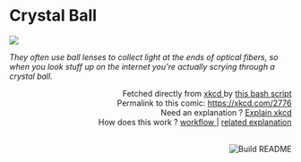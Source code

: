 # <b>Crystal Ball</b>

[![](https://imgs.xkcd.com/comics/crystal_ball.png)](https://xkcd.com/2776)

<i>They often use ball lenses to collect light at the ends of optical fibers, so when you look stuff up on the internet you&#39;re actually scrying through a crystal ball.</i>

<div align="right">
  Fetched directly from
  <a href="https://xkcd.com">
    xkcd
  </a>
  by
  <a href="https://github.com/Vanille-N/Vanille-N/blob/master/fetch">
    this bash script
  </a>
</div>
<div align="right">
  Permalink to this comic:
  <a href="https://xkcd.com/2776">
    https://xkcd.com/2776
  </a>
</div>
<div align="right">
  Need an explanation ?
  <a href="https://www.explainxkcd.com/wiki/index.php/2776">
    Explain xkcd
  </a>
</div>
<div align="right">
  How does this work ?
  <a href="https://github.com/Vanille-N/Vanille-N/blob/master/.github/workflows/build.yml">
    workflow
  </a>
  |
  <a href="https://simonwillison.net/2020/Jul/10/self-updating-profile-readme/">
    related explanation
  </a>
</div><br>

<a href="https://github.com/Vanille-N/Vanille-N/actions"><img src="https://github.com/Vanille-N/Vanille-N/workflows/Build%20README/badge.svg" align="right" alt="Build README"></a>
